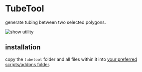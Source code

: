 # TubeTool
generate tubing between two selected polygons.

![show utility](https://cloud.githubusercontent.com/assets/619340/7106310/2c154322-e13c-11e4-8258-1b58b9c7d360.gif)

## installation

copy the `tubetool` folder and all files within it into [your preferred scripts/addons folder](http://wiki.blender.org/index.php/Doc:2.6/Manual/Introduction/Installing_Blender/DirectoryLayout).
